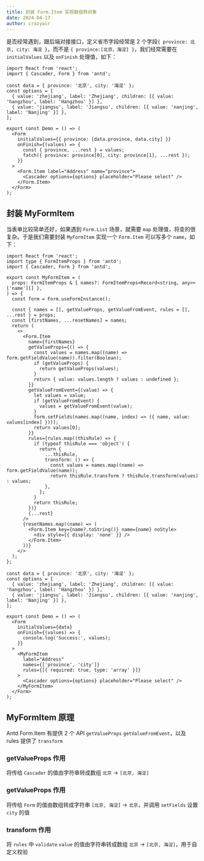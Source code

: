 ```yaml
---
title: 封装 Form.Item 实现数组转对象
date: 2024-04-17
author: crazyair
---
```


是否经常遇到，跟后端对接接口，定义省市字段经常是 2 个字段`{ province: 北京, city: 海淀 }`，而不是 `{ province:[北京，海淀] }`，我们经常需要在 `initialValues` 以及 `onFinish` 处理值，如下：

```tsx
import React from 'react';
import { Cascader, Form } from 'antd';

const data = { province: '北京', city: '海淀' };
const options = [
  { value: 'zhejiang', label: 'Zhejiang', children: [{ value: 'hangzhou', label: 'Hangzhou' }] },
  { value: 'jiangsu', label: 'Jiangsu', children: [{ value: 'nanjing', label: 'Nanjing' }] },
];

export const Demo = () => (
  <Form
    initialValues={{ province: [data.province, data.city] }}
    onFinish={(values) => {
      const { province, ...rest } = values;
      fatch({ province: province[0], city: province[1], ...rest });
    }}
  >
    <Form.Item label="Address" name="province">
      <Cascader options={options} placeholder="Please select" />
    </Form.Item>
  </Form>
);
```

## 封装 MyFormItem

当表单比较简单还好，如果遇到 `Form.List` 场景，就需要 `map` 处理值，将变的很复杂。于是我们需要封装 `MyFormItem` 实现一个 `Form.Item` 可以写多个 `name`，如下：

```tsx
import React from 'react';
import type { FormItemProps } from 'antd';
import { Cascader, Form } from 'antd';

export const MyFormItem = (
  props: FormItemProps & { names?: FormItemProps<Record<string, any>>['name'][] },
) => {
  const form = Form.useFormInstance();

  const { names = [], getValueProps, getValueFromEvent, rules = [], ...rest } = props;
  const [firstNames, ...resetNames] = names;
  return (
    <>
      <Form.Item
        name={firstNames}
        getValueProps={() => {
          const values = names.map((name) => form.getFieldValue(name)).filter(Boolean);
          if (getValueProps) {
            return getValueProps(values);
          }
          return { value: values.length ? values : undefined };
        }}
        getValueFromEvent={(value) => {
          let values = value;
          if (getValueFromEvent) {
            values = getValueFromEvent(value);
          }
          form.setFields(names.map((name, index) => ({ name, value: values[index] })));
          return values[0];
        }}
        rules={rules.map((thisRule) => {
          if (typeof thisRule === 'object') {
            return {
              ...thisRule,
              transform: () => {
                const values = names.map((name) => form.getFieldValue(name));
                return thisRule.transform ? thisRule.transform(values) : values;
              },
            };
          }
          return thisRule;
        })}
        {...rest}
      />
      {resetNames.map((name) => (
        <Form.Item key={name?.toString()} name={name} noStyle>
          <div style={{ display: 'none' }} />
        </Form.Item>
      ))}
    </>
  );
};

const data = { province: '北京', city: '海淀' };
const options = [
  { value: 'zhejiang', label: 'Zhejiang', children: [{ value: 'hangzhou', label: 'Hangzhou' }] },
  { value: 'jiangsu', label: 'Jiangsu', children: [{ value: 'nanjing', label: 'Nanjing' }] },
];

export const Demo = () => (
  <Form
    initialValues={data}
    onFinish={(values) => {
      console.log('Success:', values);
    }}
  >
    <MyFormItem
      label="Address"
      names={['province', 'city']}
      rules={[{ required: true, type: 'array' }]}
    >
      <Cascader options={options} placeholder="Please select" />
    </MyFormItem>
  </Form>
);
```

## MyFormItem 原理

Antd Form.Item 有提供 2 个 API `getValueProps` `getValueFromEvent`，以及 rules 提供了 `transform`

### getValueProps 作用

将传给 `Cascader` 的值由字符串转成数组 `北京` -> `[北京, 海淀]`

### getValueProps 作用

将传给 `Form` 的值由数组转成字符串 `[北京, 海淀]` -> `北京`，并调用 `setFields` 设置 `city` 的值

### transform 作用

将 `rules` 中 `validate` `value` 的值由字符串转成数组 `北京` -> `[北京, 海淀]`，用于自定义校验
